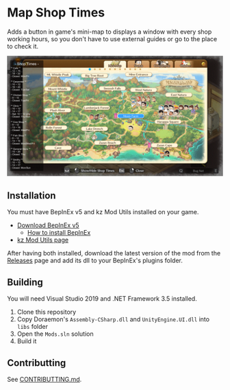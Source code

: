 # Map Shop Times

Adds a button in game's mini-map to displays a window with every shop working hours, so you don't have to use external guides or go to the place to check it.

![Mod UI](../docs/modImages/ShopTimesMod.gif)

## Installation
You must have BepInEx v5 and kz Mod Utils installed on your game.
- [Download BepInEx v5](https://github.com/BepInEx/BepInEx/releases)
	- [How to install BepInEx](https://docs.bepinex.dev/articles/user_guide/installation/index.html)
- [kz Mod Utils page](../kzModUtils/)

After having both installed, download the latest version of the mod from the [Releases](https://github.com/guilherme-gm/KirieZ_DoraemonSoSMods/releases) page and add its dll to your BepInEx's plugins folder.


## Building
You will need Visual Studio 2019 and .NET Framework 3.5 installed.

1. Clone this repository
2. Copy Doraemon's `Assembly-CSharp.dll` and `UnityEngine.UI.dll` into `libs` folder
3. Open the `Mods.sln` solution
4. Build it


## Contributting
See [CONTRIBUTTING.md](../CONTRIBUTTING.md).
